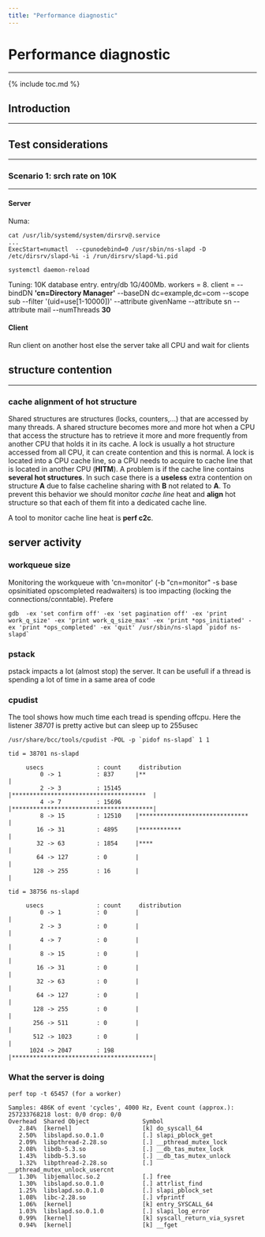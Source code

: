 ```yaml
---
title: "Performance diagnostic"
---
```


# Performance diagnostic
------------

{% include toc.md %}

## Introduction
------------

## Test considerations
------------

### Scenario 1: srch rate on 10K
------------

#### Server

Numa:

    cat /usr/lib/systemd/system/dirsrv@.service
    ...
    ExecStart=numactl  --cpunodebind=0 /usr/sbin/ns-slapd -D /etc/dirsrv/slapd-%i -i /run/dirsrv/slapd-%i.pid
    
    systemctl daemon-reload

Tuning:
10K database entry. entry/db 1G/400Mb. workers = 8.
client = --bindDN **'cn=Directory Manager'** --baseDN dc=example,dc=com --scope sub --filter '(uid=use[1-10000])' --attribute givenName --attribute sn --attribute mail --numThreads **30**

#### Client
Run client on another host else the server take all CPU and wait for clients

## structure contention
-------

### cache alignment of hot structure

Shared structures are structures (locks, counters,...) that are accessed by many threads. A shared structure becomes more and more hot when a CPU that access the structure has to retrieve it more and more frequently from another CPU that holds it in its cache.
A lock is usually a hot structure accessed from all CPU, it can create contention and this is normal. A lock is located into a CPU cache line, so a CPU needs to acquire to cache line that is located in another CPU (**HITM**). A problem is if the cache line contains **several hot structures**. In such case there is a **useless** extra contention on structure **A** due to false cacheline sharing with **B** not related to **A**. To prevent this behavior we should monitor *cache line* heat and **align** hot structure so that each of them fit into a dedicated cache line.

A tool to monitor cache line heat is **perf c2c**.

## server activity

### workqueue size

Monitoring the workqueue with 'cn=monitor' (-b "cn=monitor" -s base opsinitiated opscompleted readwaiters) is too impacting (locking the connections/conntable). Prefere

    gdb  -ex 'set confirm off' -ex 'set pagination off' -ex 'print work_q_size' -ex 'print work_q_size_max' -ex 'print *ops_initiated' -ex 'print *ops_completed' -ex 'quit' /usr/sbin/ns-slapd `pidof ns-slapd`


### pstack

pstack impacts a lot (almost stop) the server. It can be usefull if a thread is spending a lot of time in a same area of code

### cpudist

The tool shows how much time each tread is spending offcpu. Here the listener *38701* is pretty active but can sleep up to 255usec

    /usr/share/bcc/tools/cpudist -POL -p `pidof ns-slapd` 1 1
    
    tid = 38701 ns-slapd
    
         usecs               : count     distribution
             0 -> 1          : 837      |**                                      |
             2 -> 3          : 15145    |**************************************  |
             4 -> 7          : 15696    |****************************************|
             8 -> 15         : 12510    |*******************************         |
            16 -> 31         : 4895     |************                            |
            32 -> 63         : 1854     |****                                    |
            64 -> 127        : 0        |                                        |
           128 -> 255        : 16       |                                        |
    
    tid = 38756 ns-slapd
    
         usecs               : count     distribution
             0 -> 1          : 0        |                                        |
             2 -> 3          : 0        |                                        |
             4 -> 7          : 0        |                                        |
             8 -> 15         : 0        |                                        |
            16 -> 31         : 0        |                                        |
            32 -> 63         : 0        |                                        |
            64 -> 127        : 0        |                                        |
           128 -> 255        : 0        |                                        |
           256 -> 511        : 0        |                                        |
           512 -> 1023       : 0        |                                        |
          1024 -> 2047       : 198      |****************************************|
    

### What the server is doing

    perf top -t 65457 (for a worker)
    
    Samples: 486K of event 'cycles', 4000 Hz, Event count (approx.): 257233768218 lost: 0/0 drop: 0/0
    Overhead  Shared Object               Symbol
       2.84%  [kernel]                    [k] do_syscall_64
       2.50%  libslapd.so.0.1.0           [.] slapi_pblock_get
       2.09%  libpthread-2.28.so          [.] __pthread_mutex_lock
       2.08%  libdb-5.3.so                [.] __db_tas_mutex_lock
       1.43%  libdb-5.3.so                [.] __db_tas_mutex_unlock
       1.32%  libpthread-2.28.so          [.] __pthread_mutex_unlock_usercnt
       1.30%  libjemalloc.so.2            [.] free
       1.30%  libslapd.so.0.1.0           [.] attrlist_find
       1.25%  libslapd.so.0.1.0           [.] slapi_pblock_set
       1.08%  libc-2.28.so                [.] vfprintf
       1.06%  [kernel]                    [k] entry_SYSCALL_64
       1.03%  libslapd.so.0.1.0           [.] slapi_log_error
       0.99%  [kernel]                    [k] syscall_return_via_sysret
       0.94%  [kernel]                    [k] __fget

